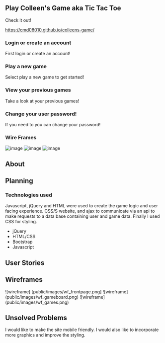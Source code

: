 

## Play Colleen's Game aka Tic Tac Toe

Check it out!

https://cmd08010.github.io/colleens-game/

### Login or create an account

First login or create an account!

### Play a new game

Select play a new game to get started!


### View your previous games

Take a look at your previous games!

### Change your user password!

If you need to you can change your password!


### Wire Frames

![image](https://imgur.com/fkbT9cc)
![image](https://imgur.com/tfNZYze)
![image](https://imgur.com/oFQS2Ia)

## About

## Planning

### Technologies used

Javascript, jQuery and HTML were used to create the game logic and user facing experience. CSS/S website, and ajax to communicate via an api to make requests to a data base containing user and game data. Finally I used CSS for styling.

* jQuery
* HTML/CSS
* Bootstrap
* Javascript

## User Stories

## Wireframes

![wireframe] [public/images/wf_frontpage.png]
![wireframe] (public/images/wf_gameboard.png)
![wireframe] (public/images/wf_games.png)

## Unsolved Problems

I would like to make the site mobile friendly. I would also like to incorporate more graphics and improve the styling.
